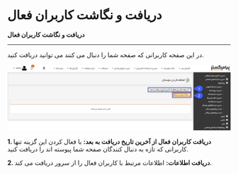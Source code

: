# دریافت و نگاشت کاربران فعال    

**دریافت و نگاشت کاربران فعال**


-----------------------------------

در این صفحه کاربرانی که صفحه شما را دنبال می کنند می توانید دریافت کنید.

![](advertise-facebook3.png)

**1\. دریافت کاربران فعال از آخرین تاریخ دریافت به بعد:** با فعال کردن این گزینه تنها کاربرانی که تازه به دنبال کنندگان صفحه شما پیوسته اند را دریافت کنید.

**2\. دریافت اطلاعات:** اطلاعات مرتبط با کاربران فعال را از سرور دریافت می کند.